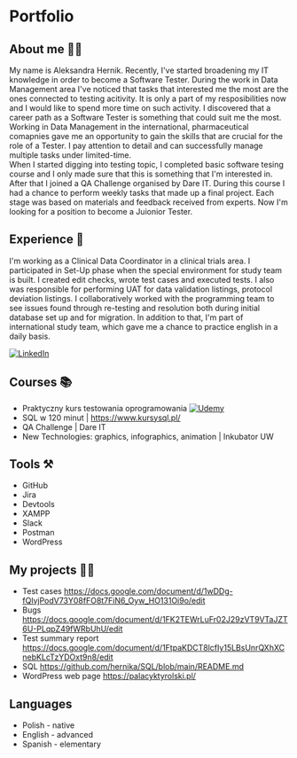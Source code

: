 # Portfolio
## About me 🙋‍♀️
My name is Aleksandra Hernik. Recently, I've started broadening my IT knowledge in order to become a Software Tester. During the work in Data Management area I've noticed that tasks that interested me the most are the ones connected to testing acitivity. It is only a part of my resposibilities now and I would like to spend more time on such activity. I discovered that a career path as a Software Tester is something that could suit me the most. Working in Data Management in the international, pharmaceutical comapnies gave me an opportunity to gain the skills that are crucial for the role of a Tester. I pay attention to detail and can successfully manage multiple tasks under limited-time. <br>
When I started digging into testing topic, I completed basic software tesing course and I only made sure that this is something that I'm interested in. After that I joined a QA Challenge organised by Dare IT. During this course I had a chance to perform weekly tasks that made up a final project. Each stage was based on materials and feedback received from experts. Now I'm looking for a position to become a Juionior Tester.

## Experience 💼

I'm working as a Clinical Data Coordinator in a clinical trials area. I participated in Set-Up phase when the special environment for study team is built. I created edit checks, wrote test cases and executed tests. I also was responsible for performing UAT for data validation listings, protocol deviation listings. I collaboratively worked with the programming team to see issues found through re-testing and resolution both during initial database set up and for migration. In addition to that, I'm part of international study team, which gave me a chance to practice english in a daily basis.

[![LinkedIn](https://img.shields.io/badge/linkedin-%230077B5.svg?style=for-the-badge&logo=linkedin&logoColor=white)](https://www.linkedin.com/in/aleksandra-hernik-3403311aa/)

## Courses 📚
- Praktyczny kurs testowania oprogramowania [![Udemy](https://img.shields.io/badge/Udemy-A435F0?style=for-the-badge&logo=Udemy&logoColor=white)](https://www.udemy.com/course/praktyczny-kurs-testowania-oprogramowania/)
- SQL w 120 minut | https://www.kursysql.pl/
- QA Challenge | Dare IT 
- New Technologies: graphics, infographics, animation | Inkubator UW
## Tools ⚒
- GitHub
- Jira
- Devtools
- XAMPP
- Slack
- Postman
- WordPress

## My projects 👩‍💻
- Test cases https://docs.google.com/document/d/1wDDg-fQlvjPodV73Y08fFO8t7FiN6_Oyw_HO131Oi9o/edit
- Bugs https://docs.google.com/document/d/1FK2TEWrLuFr02J29zVT9VTaJZT6U-PLqpZ49fWRbUhU/edit
- Test summary report https://docs.google.com/document/d/1FtpaKDCT8lcfIy15LBsUnrQXhXCnebKLcTzYDOxt9n8/edit
- SQL https://github.com/hernika/SQL/blob/main/README.md
- WordPress web page  https://palacyktyrolski.pl/

## Languages
- Polish - native
- English - advanced
- Spanish - elementary
